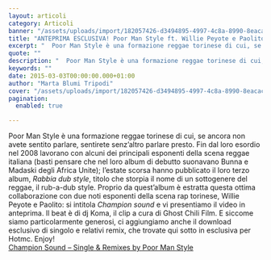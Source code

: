 ```yaml
---
layout: articoli
category: Articoli
banner: "/assets/uploads/import/182057426-d3494895-4997-4c8a-8990-8eacac20e18a.jpg"
title: "ANTEPRIMA ESCLUSIVA! Poor Man Style ft. Willie Peyote e Paolito – Champion sound: video + download"
excerpt: "  Poor Man Style è una formazione reggae torinese di cui, se ancora non avete sentito parlare, sentirete senz’altro parlare presto. Fin dal loro esordio nel 2008 lavorano con alcuni dei principali esponenti della scena reggae italiana (basti pensare che nel loro album di debutto suonavano Bunna e Madaski degli Africa Unite); l’estate scorsa hanno [&hellip"
quote: ""
description: "  Poor Man Style è una formazione reggae torinese di cui, se ancora non avete sentito parlare, sentirete senz’altro parlare presto. Fin dal loro esordio nel 2008 lavorano con alcuni dei principali esponenti della scena reggae italiana (basti pensare che nel loro album di debutto suonavano Bunna e Madaski degli Africa Unite); l’estate scorsa hanno [&hellip"
keywords: ""
date: 2015-03-03T00:00:00.000+01:00
author: "Marta Blumi Tripodi"
cover: "/assets/uploads/import/182057426-d3494895-4997-4c8a-8990-8eacac20e18a.jpg"
pagination:
  enabled: true

---
```


Poor Man Style è una formazione reggae torinese di cui, se ancora non avete sentito parlare, sentirete senz’altro parlare presto. Fin dal loro esordio nel 2008 lavorano con alcuni dei principali esponenti della scena reggae italiana (basti pensare che nel loro album di debutto suonavano Bunna e Madaski degli Africa Unite); l’estate scorsa hanno pubblicato il loro terzo album, _Rabbia dub style_, titolo che storpia il nome di un sottogenere del reggae, il rub-a-dub style. Proprio da quest’album è estratta questa ottima collaborazione con due noti esponenti della scena rap torinese, Willie Peyote e Paolito: si intitola _Champion sound_ e vi presentiamo il video in anteprima. Il beat è di dj Koma, il clip a cura di Ghost Chili Film. E siccome siamo particolarmente generosi, ci aggiungiamo anche il download esclusivo di singolo e relativi remix, che trovate qui sotto in esclusiva per Hotmc. Enjoy!  
[Champion Sound – Single & Remixes by Poor Man Style](http://poormanstyle.bandcamp.com/album/champion-sound-single-remixes)